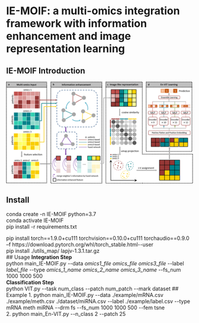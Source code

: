 # IE-MOIF: a multi-omics integration framework with information enhancement and image representation learning
## IE-MOIF Introduction
![image](https://github.com/CHNzhwei/IE-MOIF/blob/master/IE-MOIF.png)
## Install
conda create -n IE-MOIF python=3.7<br>
conda activate IE-MOIF<br>
pip install -r requirements.txt<br>
<div>pip install torch==1.9.0+cu111 torchvision==0.10.0+cu111 torchaudio==0.9.0 –f https://download.pytorch.org/whl/torch_stable.html--user</div>
pip install ./utils_map/ lapjv-1.3.1.tar.gz<br>
## Usage
<b>Integration Step</b><br>
python main_IE-MOIF.py --data <i>omics1_file omics_file omics3_file</i> --label <i>label_file</i> --type <i>omics_1_name omics_2_name omics_3_name</i> --fs_num 1000 1000 500<br>
<b>Classification Step</b><br>
python VIT.py --task num_class --patch num_patch --mark dataset
## Example
1. python main_IE-MOIF.py --data ./example/mRNA.csv ./example/meth.csv ./dataset/miRNA.csv --label ./example/label.csv --type mRNA meth miRNA --drm fs --fs_num 1000 1000 500 --fem tsne<br>
2. python main_En-VIT.py --n_class 2 --patch 25





